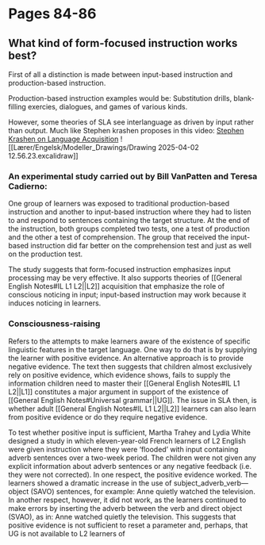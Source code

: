 # Pages 84-86
## What kind of form-focused instruction works best?
First of all a distinction is made between input-based instruction and production-based instruction. 

Production-based instruction examples would be: 
Substitution drills, blank-filling exercies, dialogues, and games of various kinds.

However, some theories of SLA see interlanguage as driven by input rather than output.
Much like Stephen krashen proposes in this video: [Stephen Krashen on Language Acquisition](https://www.youtube.com/watch?v=NiTsduRreug)
![[Lærer/Engelsk/Modeller_Drawings/Drawing 2025-04-02 12.56.23.excalidraw]] 

### An experimental study carried out by Bill VanPatten and Teresa Cadierno:
One group of learners was exposed to traditional production-based instruction and another to input-based instruction where they had to listen to and respond to sentences containing the target structure. At the end of the instruction, both groups completed two tests, one a test of production and the other a test of comprehension. The group that received the input-based instruction did far better on the comprehension test and just as well on the production test.

The study suggests that form-focused instruction emphasizes input processing may be very effective. It also supports theories of [[General English Notes#IL L1 L2||L2]] acquisition that emphasize the role of conscious noticing in input; input-based instruction may work because it induces noticing in learners.

### Consciousness-raising
Refers to the attempts to make learners aware of the existence of specific linguistic features in the target language. One way to do that is by supplying the learner with positive evidence. 
An alternative approach is to provide negative evidence. 
The text then suggests that children almost exclusively rely on positive evidence, which evidence shows, fails to supply the information children need to master their [[General English Notes#IL L1 L2||L1]] constitutes a major argument in support of the existence of [[General English Notes#Universal grammar||UG]]. 
The issue in SLA then, is whether adult [[General English Notes#IL L1 L2||L2]] learners can also learn from positive evidence or do they require negative evidence.

To test whether positive input is sufficient, Martha Trahey and Lydia White designed a study in which eleven-year-old French learners of L2 English were given instruction where they were ‘flooded’ with input containing adverb sentences over a two-week period. The children were not given any explicit information about adverb sentences or any negative feedback (i.e. they were not corrected). In one respect, the positive evidence worked. The learners showed a dramatic increase in the use of subject_adverb_verb—object (SAVO) sentences, for example: 
	Anne quietly watched the television. 
In another respect, however, it did not work, as the learners continued to make errors by inserting the adverb between the verb and direct object (SVAO), as in: 
	Anne watched quietly the television. 
This suggests that positive evidence is not sufficient to reset a parameter and, perhaps, that UG is not available to L2 learners of